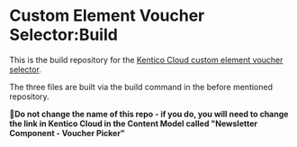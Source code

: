 # Custom Element Voucher Selector:Build

This is the build repository for the [Kentico Cloud custom element voucher selector](https://github.com/emakina-cee-oss/kentico-cloud-custom-element-devkit-voucher-selector).

The three files are built via the build command in the before mentioned repository.

🚨**Do not change the name of this repo - if you do, you will need to change the link in Kentico Cloud in the Content Model called "Newsletter Component - Voucher Picker"**
